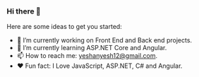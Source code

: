 ### Hi there 👋
Here are some ideas to get you started:

- 📕 I’m currently working on Front End and Back end projects.
- 🌱 I’m currently learning ASP.NET Core and Angular.
- 📫 How to reach me: yeshanyesh12@gmail.com.
- ❤️ Fun fact: I Love JavaScript, ASP.NET, C# and Angular.
